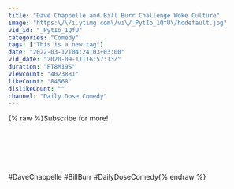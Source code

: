 ```yaml
---
title: "Dave Chappelle and Bill Burr Challenge Woke Culture"
image: "https:\/\/i.ytimg.com\/vi\/_PytIo_1QfU\/hqdefault.jpg"
vid_id: "_PytIo_1QfU"
categories: "Comedy"
tags: ["This is a new tag"]
date: "2022-03-12T04:24:03+03:00"
vid_date: "2020-09-11T16:57:13Z"
duration: "PT8M19S"
viewcount: "4023881"
likeCount: "84568"
dislikeCount: ""
channel: "Daily Dose Comedy"
---
```

{% raw %}Subscribe for more!<br /><br /><br /><br /><br /><br /><br />#DaveChappelle #BillBurr #DailyDoseComedy{% endraw %}
